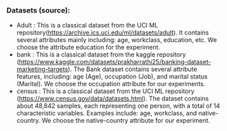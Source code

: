 ### Datasets (source):
- Adult :  This is a classical dataset from the UCI ML repository(https://archive.ics.uci.edu/ml/datasets/adult). It contains several attributes mainly including: age, workclass, education, etc. We choose the attribute education for the experiment.
- bank : This is a classical dataset from the kaggle repository (https://www.kaggle.com/datasets/prakharrathi25/banking-dataset-marketing-targets). The Bank dataset contains several attribute features, including: age (Age), occupation (Job), and marital status (Marital). We choose the occupation attribute for our experiments.
- census : This is a classical dataset from the UCI ML repository (https://www.census.gov/data/datasets.html). The dataset contains about 48,842 samples, each representing one person, with a total of 14 characteristic variables. Examples include: age, workclass, and native-country. We choose the native-country attribute for our experiment.